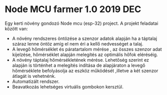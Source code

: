 # Node MCU farmer 1.0 2019 DEC
Egy kerti növény gondozó Node mcu (esp-32) project.
A projekt feladatai között van:
* A növény rendszeres öntözése a szenzor adatok alapján ha a táptalaj száraz lenne öntöz amíg el nem éri a kellő nedvességet a talaj. 
* A levegő hőmérséklet és páratartalom mérése , az összes szenzor adat kijelzése, hőmérséklet alapján melegítés az optimális hőfok eléréséig.
* A növény táptalaj hőmérsékletének mérése. Lehetőség szerint ez alapján is történhet a melegítés indítása de alapjáraton a levegő hőmérséklete befolyásolja az eszköz működését ,illetve a két szenzor átlagát is vehetnénk. 
* Automatizált rendszer. 
* Beavatkozás lehetséges virtuális gombokon kersztül. 


